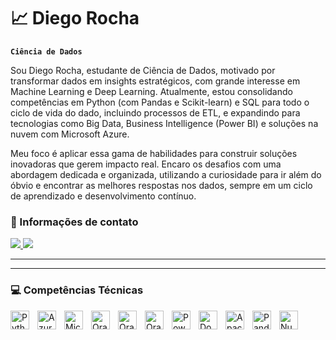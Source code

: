 # 📈 Diego Rocha

**`Ciência de Dados`**

Sou Diego Rocha, estudante de Ciência de Dados, motivado por transformar dados em insights estratégicos, com grande interesse em Machine Learning e Deep Learning. Atualmente, estou consolidando competências em Python (com Pandas e Scikit-learn) e SQL para todo o ciclo de vida do dado, incluindo processos de ETL, e expandindo para tecnologias como Big Data, Business Intelligence (Power BI) e soluções na nuvem com Microsoft Azure.

Meu foco é aplicar essa gama de habilidades para construir soluções inovadoras que gerem impacto real. Encaro os desafios com uma abordagem dedicada e organizada, utilizando a curiosidade para ir além do óbvio e encontrar as melhores respostas nos dados, sempre em um ciclo de aprendizado e desenvolvimento contínuo.

### 📩 Informações de contato

<p align="left">
  <a href="mailto:diegoarocha1369@gmail.com">
    <img src="https://img.shields.io/badge/Gmail-D14836?style=for-the-badge&logo=gmail&logoColor=white" target="_blank">
  </a>
  <a href="https://www.linkedin.com/in/diego-augusto-rocha/" 
  target="_blank">
    <img src="https://img.shields.io/badge/-LinkedIn-%230077B5?style=for-the-badge&logo=linkedin&logoColor=white" target="_blank">
  </a>
</p>

---

---

### 💻 Competências Técnicas

<img 
    align="left" 
    alt="Python" 
    title="Python"
    width="30px" 
    style="padding-right: 10px;" 
    src="https://cdn.jsdelivr.net/gh/devicons/devicon@latest/icons/python/python-original.svg" 
/>
<img 
    align="left" 
    alt="Azure SQL" 
    title="Azure SQL"
    width="30px" 
    style="padding-right: 10px;" 
    src="https://cdn.jsdelivr.net/gh/devicons/devicon@latest/icons/azuresqldatabase/azuresqldatabase-original.svg" 
/>
<img 
    align="left" 
    alt="Microsoft Azured" 
    title="Microsoft Azure"
    width="30px" 
    style="padding-right: 10px;" 
    src="https://cdn.jsdelivr.net/gh/devicons/devicon@latest/icons/azure/azure-original.svg" 
/>
<img 
    align="left" 
    alt="Oracle SQL Developer" 
    title="Oracle SQL Developer"
    width="30px" 
    style="padding-right: 10px;" 
    src="https://cdn.jsdelivr.net/gh/devicons/devicon@latest/icons/sqldeveloper/sqldeveloper-original.svg"     
/>
<img 
    align="left" 
    alt="Oracle Data Modeler" 
    title="Oracle Data Modeler"
    width="30px" 
    style="padding-right: 10px;" 
    src="https://camo.githubusercontent.com/1f69f896ec9799f7528da3cd4b758c7395f986b8b1ec08d7ec48b0cfe1a90f6c/68747470733a2f2f7777772e6f7261636c652e636f6d2f612f6f636f6d2f696d672f73716c2d64646d2e737667"    
/>
<img 
    align="left" 
    alt="Oracle Cloud" 
    title="Oracle Cloud"
    width="30px" 
    style="padding-right: 10px;" 
    src="https://cdn.jsdelivr.net/gh/devicons/devicon@latest/icons/oracle/oracle-original.svg" 
/>
<img 
    align="left" 
    alt="Power BI" 
    title="Power BI"
    width="30px" 
    style="padding-right: 10px;" 
    src="https://upload.wikimedia.org/wikipedia/commons/c/cf/New_Power_BI_Logo.svg" 
/>
<img 
    align="left" 
    alt="Docker" 
    title="Docker"
    width="30px" 
    style="padding-right: 10px;" 
    src="https://cdn.jsdelivr.net/gh/devicons/devicon@latest/icons/docker/docker-original.svg" 
/>
<img 
    align="left" 
    alt="Apache Airflow" 
    title="Apache Airflow"
    width="30px" 
    style="padding-right: 10px;" 
    src="https://cdn.jsdelivr.net/gh/devicons/devicon@latest/icons/apacheairflow/apacheairflow-original.svg" 
/>
<img 
    align="left" 
    alt="Pandas" 
    title="Pandas"
    width="30px" 
    style="padding-right: 10px;" 
    src="https://cdn.jsdelivr.net/gh/devicons/devicon@latest/icons/pandas/pandas-original.svg" 
/>
<img 
    align="left" 
    alt="Numpy" 
    title="Numpy"
    width="30px" 
    style="padding-right: 10px;" 
    src="https://cdn.jsdelivr.net/gh/devicons/devicon@latest/icons/numpy/numpy-original.svg" 
/>

<br/>
<br/>

